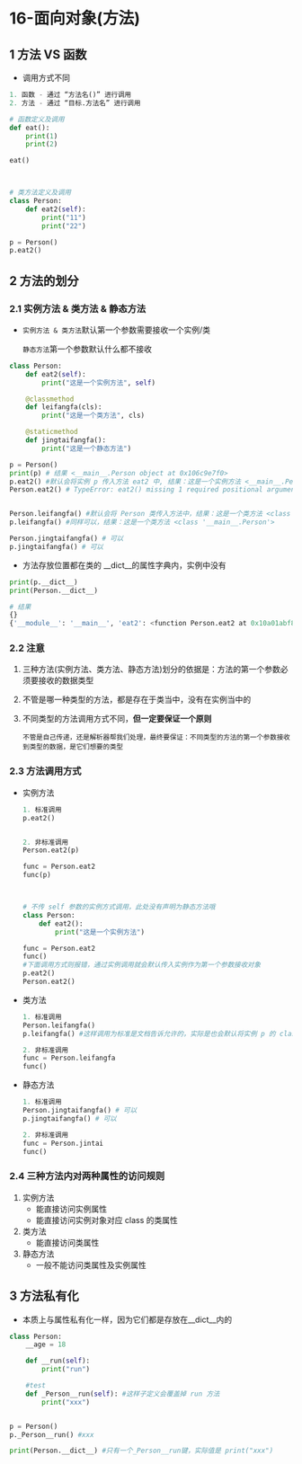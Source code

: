 # 16-面向对象(方法)

## 1 方法 VS 函数

- 调用方式不同

```python
1. 函数 - 通过 “方法名()” 进行调用
2. 方法 - 通过 “目标.方法名” 进行调用
```

```python
# 函数定义及调用
def eat():
    print(1)
    print(2)

eat()



# 类方法定义及调用
class Person:
    def eat2(self):
        print("11")
        print("22")

p = Person()
p.eat2()
```

## 2 方法的划分

### 2.1 实例方法 & 类方法  & 静态方法

-  `实例方法 & 类方法`默认第一个参数需要接收一个实例/类

   `静态方法`第一个参数默认什么都不接收

```python
class Person:
    def eat2(self):
        print("这是一个实例方法", self)

    @classmethod
    def leifangfa(cls):
        print("这是一个类方法", cls)

    @staticmethod
    def jingtaifangfa():
        print("这是一个静态方法")

p = Person()
print(p) # 结果 <__main__.Person object at 0x106c9e7f0>
p.eat2() #默认会将实例 p 传入方法 eat2 中, 结果：这是一个实例方法 <__main__.Person object at 0x106c9e7f0>
Person.eat2() # TypeError: eat2() missing 1 required positional argument: 'self'


Person.leifangfa() #默认会将 Person 类传入方法中，结果：这是一个类方法 <class '__main__.Person'>
p.leifangfa() #同样可以，结果：这是一个类方法 <class '__main__.Person'>

Person.jingtaifangfa() # 可以
p.jingtaifangfa() # 可以
```

- 方法存放位置都在类的 __dict__的属性字典内，实例中没有

```python
print(p.__dict__)
print(Person.__dict__)

# 结果
{}
{'__module__': '__main__', 'eat2': <function Person.eat2 at 0x10a01abf8>, 'leifangfa': <classmethod object at 0x109fe2630>, 'jingtaifangfa': <staticmethod object at 0x109fe2710>, '__dict__': <attribute '__dict__' of 'Person' objects>, '__weakref__': <attribute '__weakref__' of 'Person' objects>, '__doc__': None}
```

### 2.2  注意

1. 三种方法(实例方法、类方法、静态方法)划分的依据是：方法的第一个参数必须要接收的数据类型

2. 不管是哪一种类型的方法，都是存在于类当中，没有在实例当中的

3. 不同类型的方法调用方式不同，**但一定要保证一个原则**

   ```
   不管是自己传递，还是解析器帮我们处理，最终要保证：不同类型的方法的第一个参数接收到类型的数据，是它们想要的类型
   ```

### 2.3  方法调用方式

- 实例方法

  ```python
  1. 标准调用
  p.eat2() 
  
  
  2. 非标准调用
  Person.eat2(p) 
  
  func = Person.eat2
  func(p)
  
  
  
  # 不传 self 参数的实例方式调用，此处没有声明为静态方法哦
  class Person:
      def eat2():
          print("这是一个实例方法")
  
  func = Person.eat2
  func()
  #下面调用方式则报错，通过实例调用就会默认传入实例作为第一个参数接收对象
  p.eat2() 
  Person.eat2()
  ```

- 类方法

  ```python
  1. 标准调用
  Person.leifangfa()
  p.leifangfa() #这样调用为标准是文档告诉允许的，实际是也会默认将实例 p 的 class 作为第一个参数传入类方法中
  
  2. 非标准调用
  func = Person.leifangfa
  func()
  ```

- 静态方法

  ```python
  1. 标准调用
  Person.jingtaifangfa() # 可以
  p.jingtaifangfa() # 可以
  
  2. 非标准调用
  func = Person.jintai
  func()
  ```

### 2.4  三种方法内对两种属性的访问规则

1. 实例方法
   - 能直接访问实例属性
   - 能直接访问实例对象对应 class 的类属性
2. 类方法
   - 能直接访问类属性
3. 静态方法
   - 一般不能访问类属性及实例属性

## 3 方法私有化

- 本质上与属性私有化一样，因为它们都是存放在__dict__内的

```python
class Person:
    __age = 18

    def __run(self):
        print("run")

    #test
    def _Person__run(self): #这样子定义会覆盖掉 run 方法
        print("xxx")


p = Person()
p._Person__run() #xxx

print(Person.__dict__) #只有一个_Person__run键，实际值是 print("xxx")
```

